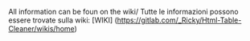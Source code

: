 All information can be foun on the wiki/ Tutte le informazioni possono essere trovate sulla wiki: [WIKI] (https://gitlab.com/_Ricky/Html-Table-Cleaner/wikis/home)